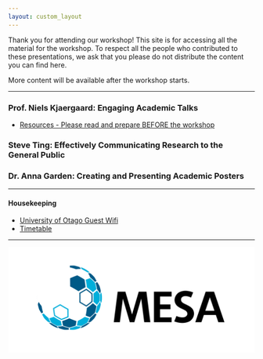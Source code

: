 ```yaml
---
layout: custom_layout
---
```


<!-- This site is under maintenance. -->

 Thank you for attending our workshop! This site is for accessing all the material for the workshop. To respect all the people who contributed to these presentations, we ask that you please do not distribute the content you can find here.

 More content will be available after the workshop starts.

<!-- We would appreciate if you could fill in this [feedback form](...) to let us know how to improve the workshop if we hold it again in future. -->

----
### Prof. Niels Kjaergaard: Engaging Academic Talks

* [Resources - Please read and prepare BEFORE the workshop](files/niels_final.pdf)

### Steve Ting: Effectively Communicating Research to the General Public


### Dr. Anna Garden: Creating and Presenting Academic Posters
 
----
#### Housekeeping

* [University of Otago Guest Wifi](files/otago_guestwifi.pdf)
* [Timetable](files/timetable.pdf)

----

[![logo](MESAlogoHR.png)](https://www.macdiarmid.ac.nz/our-people/macdiarmid-emerging-scientists-association-mesa/)
